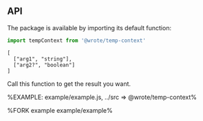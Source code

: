 
## API

The package is available by importing its default function:

```js
import tempContext from '@wrote/temp-context'
```

```### tempContext
[
  ["arg1", "string"],
  ["arg2?", "boolean"]
]
```

Call this function to get the result you want.

%EXAMPLE: example/example.js, ../src => @wrote/temp-context%

%FORK example example/example%
